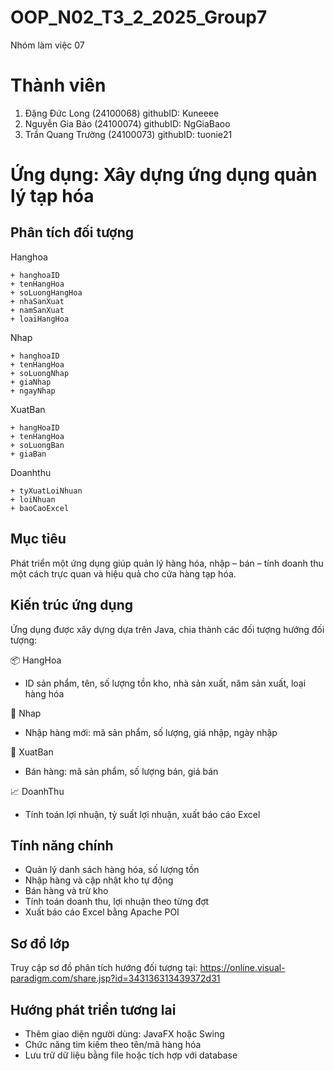 # OOP_N02_T3_2_2025_Group7
Nhóm làm việc 07
# Thành viên
 1. Đặng Đức Long (24100068) githubID: Kuneeee
 2. Nguyễn Gia Bảo (24100074) githubID: NgGiaBaoo
 3. Trần Quang Trường (24100073) githubID: tuonie21
# Ứng dụng: Xây dựng ứng dụng quản lý tạp hóa

## Phân tích đối tượng

Hanghoa
```
+ hanghoaID
+ tenHangHoa
+ soLuongHangHoa
+ nhaSanXuat
+ namSanXuat
+ loaiHangHoa

```

Nhap
```
+ hanghoaID
+ tenHangHoa
+ soLuongNhap
+ giaNhap
+ ngayNhap

```
XuatBan
```
+ hangHoaID
+ tenHangHoa
+ soLuongBan
+ giaBan

```
Doanhthu
```
+ tyXuatLoiNhuan
+ loiNhuan
+ baoCaoExcel
```
## Mục tiêu
 Phát triển một ứng dụng giúp quản lý hàng hóa, nhập – bán – tính doanh thu một cách trực quan và hiệu quả cho cửa hàng tạp hóa.

## Kiến trúc ứng dụng
 Ứng dụng được xây dựng dựa trên Java, chia thành các đối tượng hướng đối tượng:

 📦 HangHoa
- ID sản phẩm, tên, số lượng tồn kho, nhà sản xuất, năm sản xuất, loại hàng hóa

 📝 Nhap
- Nhập hàng mới: mã sản phẩm, số lượng, giá nhập, ngày nhập

 🛒 XuatBan
- Bán hàng: mã sản phẩm, số lượng bán, giá bán

 📈 DoanhThu
- Tính toán lợi nhuận, tỷ suất lợi nhuận, xuất báo cáo Excel

## Tính năng chính
- Quản lý danh sách hàng hóa, số lượng tồn
- Nhập hàng và cập nhật kho tự động
- Bán hàng và trừ kho
- Tính toán doanh thu, lợi nhuận theo từng đợt
- Xuất báo cáo Excel bằng Apache POI

## Sơ đồ lớp
 Truy cập sơ đồ phân tích hướng đối tượng tại: https://online.visual-paradigm.com/share.jsp?id=343136313439372d31

## Hướng phát triển tương lai
- Thêm giao diện người dùng: JavaFX hoặc Swing
- Chức năng tìm kiếm theo tên/mã hàng hóa
- Lưu trữ dữ liệu bằng file hoặc tích hợp với database
